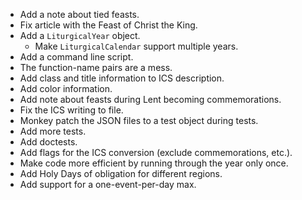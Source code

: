 * Add a note about tied feasts.
* Fix article with the Feast of Christ the King.
* Add a `LiturgicalYear` object.
    - Make `LiturgicalCalendar` support multiple years.
* Add a command line script.
* The function-name pairs are a mess.
* Add class and title information to ICS description.
* Add color information.
* Add note about feasts during Lent becoming commemorations.
* Fix the ICS writing to file.
* Monkey patch the JSON files to a test object during tests.
* Add more tests.
* Add doctests.
* Add flags for the ICS conversion (exclude commemorations, etc.).
* Make code more efficient by running through the year only once.
* Add Holy Days of obligation for different regions.
* Add support for a one-event-per-day max.
